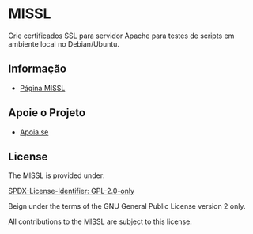# MISSL

Crie certificados SSL para servidor Apache para testes de scripts em ambiente local no Debian/Ubuntu.

## Informação

- [Página MISSL](https://www.mestredainfo.com.br/2025/05/missl.html)

## Apoie o Projeto

- [Apoia.se](https://apoia.se/mestredainfo)

## License

The MISSL is provided under:

[SPDX-License-Identifier: GPL-2.0-only](https://spdx.org/licenses/GPL-2.0-only.html)

Beign under the terms of the GNU General Public License version 2 only.

All contributions to the MISSL are subject to this license.
